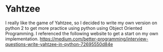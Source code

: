 # Yahtzee
I really like the game of Yahtzee, so I decided to write my own version on python 2 to get more practice using python using Object Oriented Programming.
I referenced the following website to get a start on my own implementation.
https://medium.com/better-programming/interview-questions-write-yahtzee-in-python-72695550d84e

